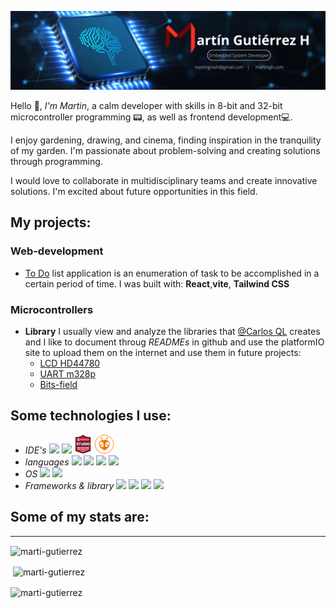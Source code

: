 ![banner de martin](/assets/banner.png)

Hello 👋, *I'm Martin*, a calm developer with skills in 8-bit and 32-bit microcontroller programming 📟, as well as frontend development💻. 

I enjoy gardening, drawing, and cinema, finding inspiration in the tranquility of my garden. I'm passionate about problem-solving and creating solutions through programming. 

I would love to collaborate in multidisciplinary teams and create innovative solutions. I'm excited about future opportunities in this field.



## **My projects**:

### Web-development

- [To Do](https://github.com/marti-gutierrez/toDoList-React) list application is an enumeration of task to be accomplished in a certain period of time. I was built with: **React**,**vite**, **Tailwind CSS**

### Microcontrollers

- **Library** I usually view and analyze the libraries that [@Carlos QL](https://www.youtube.com/@CarlosQL) creates and I like to document throug _READMEs_ in github and use the platformIO site to upload them on the internet and use them in future projects:
  - [LCD HD44780](https://github.com/marti-gutierrez/LCD-avrgcc)
  - [UART m328p](https://github.com/marti-gutierrez/lib_uart-avr)
  - [Bits-field](https://github.com/marti-gutierrez/Bits-Field-para-Atmega358p-avrgcc)

## Some technologies I use:

<ul>
  <li><em>IDE's</em>
    <img src="https://img.shields.io/badge/VSCode-0078D4?style=for-the-badge&logo=visual%20studio%20code&logoColor=white">
    <img src="https://img.shields.io/badge/NeoVim-%2357A143.svg?&style=for-the-badge&logo=neovim&logoColor=white">
    <img src="./assets/studio.png" height="30">
    <img src="./assets/platformio.svg" height="30">
  </li>
  <li><em>languages</em>
    <img src="https://img.shields.io/badge/C-00599C?style=for-the-badge&logo=c&logoColor=white">
    <img src="https://img.shields.io/badge/c++-%2300599C.svg?style=for-the-badge&logo=c%2B%2B&logoColor=white">
    <img src="https://img.shields.io/badge/rust-%23000000.svg?style=for-the-badge&logo=rust&logoColor=white">
    <img src="https://img.shields.io/badge/JavaScript-323330?style=for-the-badge&logo=javascript&logoColor=F7DF1E">
  </li>
  <li><em>OS</em>
    <img src="https://img.shields.io/badge/Ubuntu-E95420?style=for-the-badge&logo=ubuntu&logoColor=white">
    <img src="https://img.shields.io/badge/Windows-0078D6?style=for-the-badge&logo=windows&logoColor=white">
  </li>
  <li><em>Frameworks & library</em>
    <img src="https://img.shields.io/badge/Node.js-339933?style=for-the-badge&logo=nodedotjs&logoColor=white">
    <img src="https://img.shields.io/badge/React-20232A?style=for-the-badge&logo=react&logoColor=61DAFB">
    <img src="https://img.shields.io/badge/Tailwind_CSS-38B2AC?style=for-the-badge&logo=tailwind-css&logoColor=white">
    <img src="https://img.shields.io/badge/Vite-B73BFE?style=for-the-badge&logo=vite&logoColor=FFD62E">
  </li>
</ul>

<h2>Some of my stats are:</h2>

---

<p><img align="center" src="https://github-readme-stats.vercel.app/api/top-langs?username=marti-gutierrez&show_icons=true&locale=en&layout=compact" alt="marti-gutierrez" /></p>

<p>&nbsp;<img align="center" src="https://github-readme-stats.vercel.app/api?username=marti-gutierrez&show_icons=true&locale=en" alt="marti-gutierrez" /></p>

<p><img align="center" src="https://github-readme-streak-stats.herokuapp.com/?user=marti-gutierrez&" alt="marti-gutierrez" /></p>
